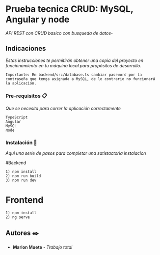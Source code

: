 # Prueba tecnica CRUD: MySQL, Angular y node

_API REST con CRUD basico con busqueda de datos-_

## Indicaciones

_Estas instrucciones te permitirán obtener una copia del proyecto en funcionamiento en tu máquina local para propósitos de desarrollo._

```
Importante: En backend/src/database.ts cambiar password por la contraseña que tenga asignada a MySQL, de lo contrario no funcionará la aplicación.
```


### Pre-requisitos 📋
_Que se necesita para correr la aplicación correctamente_

```
TypeScript
Angular
MySQL
Node
```

### Instalación 🔧
_Aqui una serie de pasos para completar una satistactoria instalacion_

#Backend

```
1) npm install
2) npm run build
3) npm run dev
```

# Frontend

```
1) npm install
2) ng serve
```

## Autores ✒️

* **Marlon Muete** - *Trabajo total*



